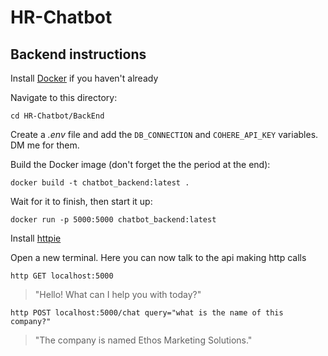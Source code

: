 # HR-Chatbot

## Backend instructions

Install [Docker](https://docs.docker.com/get-docker/) if you haven't already

Navigate to this directory:
```shell
cd HR-Chatbot/BackEnd
```
Create a *.env* file and add the `DB_CONNECTION` and `COHERE_API_KEY` variables. DM me for them.

Build the Docker image (don't forget the the period at the end):
```shell
docker build -t chatbot_backend:latest .
```

Wait for it to finish, then start it up:
```shell
docker run -p 5000:5000 chatbot_backend:latest
```
Install [httpie](https://httpie.io/cli)

Open a new terminal. Here you can now talk to the api making http calls
```shell
http GET localhost:5000
```
> "Hello! What can I help you with today?"

```shell
http POST localhost:5000/chat query="what is the name of this company?"
```
> "The company is named Ethos Marketing Solutions."



<!-- 1. [What is node-app-http-docker ❓](#what-is-node-app-http-docker-)
1. [Project setup 💼](#project-setup-)
2. [Running docker 🐋](#running-docker-)
   * [Verify docker Image 🖼️](#verify-docker-image-) 
3. [Running docker Image 🎽](#running-docker-image-)
4. [Testing (is it working) ✅ ❎](#testing-is-it-working-)
5. [STOPPING docker (running container) 🛑](#stopping-docker-docker-container-)
6. [MIT LICENSE 🛡️ ](#license-)


## What is node-app-http-docker ❓

It is a working project (non Prod ready)

For getting started with a RESTFUL api server locally using [docker](https://docs.docker.com/)

- It 🏃runs a server (docker) using `nodejs` [v16] 
- Exposes following  RESTFUL endpoints ( no database required) with all **CRUD** operations

|**Rest API** call          | **CRUD** operation | REST endpoints|
|:----:                 |:----:           |:----:|
|**GET**                | **R**ead        | `http://0.0.0.0:8080/` <br /> `http://0.0.0.0:8080/health`  <br /> `http://0.0.0.0:8080/api/todos`  <br /> `http://0.0.0.0:8080/api/todos/{id}`|
|**PATCH/PUT**          | **U**pdate)     | `http://0.0.0.0:8080/api/todos/{id}`|
|**POST** {with body}   | **C**reate      | `http://0.0.0.0:8080/api/todos`|
|**DELETE**             | **D**elete      | `http://0.0.0.0:8080/api/todos/{id}` |

 
 - You may get 3 types of **response**
 
  |Response `Code`  | Response `Status` |
  |:---------------:|:-----------------:|
  |     **200**     |       `OK`        |
  |     **201**     |     `Created`     |
  |     **404**     |    `Not Found`    |
  

## Project setup 💼

Clone the repository on your machine

|**Using** | **Comand** |
|:---:|:---:|
|via **https**|```git clone https://github.com/eaccmk/node-app-http-docker.git``` |
|via **ssh**|```git clone git@github.com:eaccmk/node-app-http-docker.git``` | 

```shell
cd HR-Chatbot/BackEnd
```

💡 Prequisite / Assumption
- You have`docker` installed and running on your machine.

If not, its highly recomended to [Get docker](https://docs.docker.com/get-docker/)


## Running docker 🐋

```
docker build . -t node-app-http-docker
```

> To know why we used `-t Allocate a pseudo-TTY` read this [stackoverflow thread](https://stackoverflow.com/a/40026942)

### Verify docker Image 🖼️

After `docker build` is completed, verify if a docker image is created and listed

run `docker images`

```shell
docker images
REPOSITORY                      TAG         IMAGE ID      CREATED         SIZE
localhost/node-app-http-docker  latest      8f74146744df  18 minutes ago  928 MB
```
 > You may have more than one row in result, but make sure you have the one with  **REPOSITORY** `localhost/node-app-http-docker`

also see you got a random (uniqie) **IMAGE ID** assigned to the image you just created, in my case it was `8f74146744df`

## Running docker Image 🎽

Now that you have a **IMAGE ID**, lets run that image


```shell
docker run -p 8080:8080 8f74146744df
```

`docker run -p <your-port-external>:<docker-internal-port-exposed-for-access> IMAGE_ID`

For more details on `-p`  read [**Publish or expose port (-p, --expose)**🔗](https://docs.docker.com/engine/reference/commandline/run/#publish-or-expose-port--p---expose) 

❗ open a new tab on terminal and verify this docker (running)

```shell
docker ps
```

## Testing (is it working ✅ ❎)

Lets hit the docker image as a **client** / **User** 

|Test Type (Positive /Negative) |**CLIENT** On terminal | Response | **SERVER** (if Docker running with logs) | 
|:----:|:---:|:---:|:---:|
|✅ `Home Page` |`curl 0.0.0.0:8080`| *Welcome, this is your Home page* | `CalledGET : /`|
|❎ `Invalid endpoint`|`http://0.0.0.0:8080/dascbajb` |`{"message":"Route not found"}`|`CalledGET : /dascbajb`  <br /> This endpoint is not implemented / unavailable at the moment !!|
| ✅ `health check` | `http://0.0.0.0:8080/health` |`{"uptime":29.560686169,` <br /> `"message":"OK","timestamp":1644057630652}`|`CalledGET : /health`|



## STOPPING docker (docker container) 🛑

firts lets find the  runing one
`docker ps`

```shell
CONTAINER ID  IMAGE                                  COMMAND      CREATED            STATUS                 PORTS                   NAMES
a5a149a53466  localhost/node-app-http-docker:latest  node app.js  About an hour ago  Up About a minute ago  0.0.0.0:8080->8080/tcp  ecstatic_cray
```

see the status column : **STATUS**
```
Up About a minute ago
```

Stop using 👉 
1.**CONTAINER ID** 
    ```shell
    docker stop a5a149a5346
    ```
    
2.**NAMES** 
    ```shell
    docker stop ecstatic_cray
    ```

> In case you want to confirm ---- run `docker ps` it should show no running image 

```shell
docker ps
CONTAINER ID  IMAGE       COMMAND     CREATED     STATUS      PORTS       NAMES
```


## License 🔰

**node-app-http-docker** was released under [MIT License](LICENSE) -->

